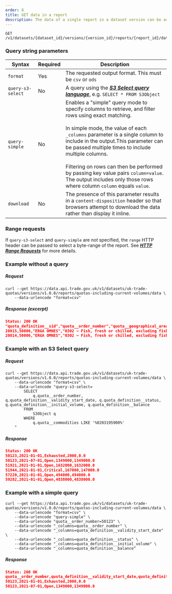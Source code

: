 ```yaml
---
order: 8
title: GET data in a report
description: The data of a single report in a dataset version can be accessed using this endpoint.
---
```



```curl
GET /v1/datasets/{dataset_id}/versions/{version_id}/reports/{report_id}/data
```

### Query string parameters
| Syntax    | Required | Description |
| --------- | ----------- | ----------- |
| `format`    | Yes    | 	The requested output format. This must be `csv` or `ods` |
| `query-s3-select	`    | No    | A query using the ***[S3 Select query language](https://docs.aws.amazon.com/AmazonS3/latest/userguide/s3-select-sql-reference-select.html)***, e.g. `SELECT * FROM S3Object` |
| `query-simple	`    | No    | Enables a "simple" query mode to specify columns to retrieve, and filter rows using exact matching. <br><br> In simple mode, the value of each `_columns` parameter is a single column to include in the output.This parameter can be passed multiple times to include multiple columns. <br> <br>Filtering on rows can then be performed by passing key value pairs `column=value`. The output includes only those rows where column `column` equals `value`.|
| `download`    | No    | The presence of this parameter results in a `content-disposition` header so that browsers attempt to download the data rather than display it inline. |

### Range requests
If `query-s3-select` and `query-simple` are *not* specified, the `range` HTTP header can be passed to select a byte-range of the report. See ***[HTTP Range Requests](https://developer.mozilla.org/en-US/docs/Web/HTTP/Range_requests)*** for more details.

### Example without a query

##### Request
```curl
curl --get https://data.api.trade.gov.uk/v1/datasets/uk-trade-quotas/versions/v1.0.0/reports/quotas-including-current-volumes/data \
    --data-urlencode "format=csv"
```

##### Response (excerpt)
```json
Status: 200 OK
"quota_definition__sid","quota__order_number","quota__geographical_areas","quota__headings","quota__commodities","quota__measurement_unit","quota__monetary_unit","quota_definition__description","quota_definition__validity_start_date","quota_definition__validity_end_date","quota_definition__suspension_periods","quota_definition__blocking_periods","quota_definition__status","quota_definition__last_allocation_date","quota_definition__initial_volume","quota_definition__balance","quota_definition__fill_rate"
20815,50006,"ERGA OMNES","0302 – Fish, fresh or chilled, excluding fish fillets and other fish meat of heading|0304|0303 – Fish, frozen, excluding fish fillets and other fish meat of heading 0304|0304 – Fish fillets and other fish meat (whether or not minced), fresh, chilled or frozen","0302410000|0303510000|0304595000|0304599010|0304992300","Kilogram (kg)","#NA","#NA","2021-01-01","2021-02-14","#NA","#NA","Closed","2021-01-28",2022900,2022900.0,0.0
20814,50006,"ERGA OMNES","0302 – Fish, fresh or chilled, excluding fish fillets and other fish meat of heading|0304|0303 – Fish, frozen, excluding fish fillets and other fish meat of heading 0304|0304 – Fish fillets and other fish meat (whether or not minced), fresh, chilled or frozen","0302410000|0303510000|0304595000|0304599010|0304992300","Kilogram (kg)","#NA","#NA","2021-06-16","2022-02-14","#NA","#NA","Open","#NA",2112000,2112000.0,0.0

```

### Example with an S3 Select query

##### Request
```curl
curl --get https://data.api.trade.gov.uk/v1/datasets/uk-trade-quotas/versions/v1.0.0/reports/quotas-including-current-volumes/data \
    --data-urlencode "format=csv" \
    --data-urlencode "query-s3-select=
        SELECT
            q.quota__order_number, q.quota_definition__validity_start_date, q.quota_definition__status, q.quota_definition__initial_volume, q.quota_definition__balance
        FROM
            S3Object q
        WHERE
            q.quota__commodities LIKE '%0203195900%'
    "
```

##### Response
```json
Status: 200 OK
50123,2021-01-01,Exhausted,2000,0.0
50123,2021-07-01,Open,1349000,1349000.0
51921,2021-01-01,Open,1632000,1632000.0
51944,2021-01-01,Critical,167000,147000.0
57220,2021-01-01,Open,494000,494000.0
59282,2021-01-01,Open,4838000,4838000.0
```

### Example with a simple query
```curl
curl --get https://data.api.trade.gov.uk/v1/datasets/uk-trade-quotas/versions/v1.0.0/reports/quotas-including-current-volumes/data \
    --data-urlencode "format=csv" \
    --data-urlencode "query-simple" \
    --data-urlencode "quota__order_number=50123" \
    --data-urlencode "_columns=quota__order_number" \
    --data-urlencode "_columns=quota_definition__validity_start_date" \
    --data-urlencode "_columns=quota_definition__status" \
    --data-urlencode "_columns=quota_definition__initial_volume" \
    --data-urlencode "_columns=quota_definition__balance"
```

##### Response
```json
Status: 200 OK
quota__order_number,quota_definition__validity_start_date,quota_definition__status,quota_definition__initial_volume,quota_definition__balance
50123,2021-01-01,Exhausted,2000,0.0
50123,2021-07-01,Open,1349000,1349000.0
```